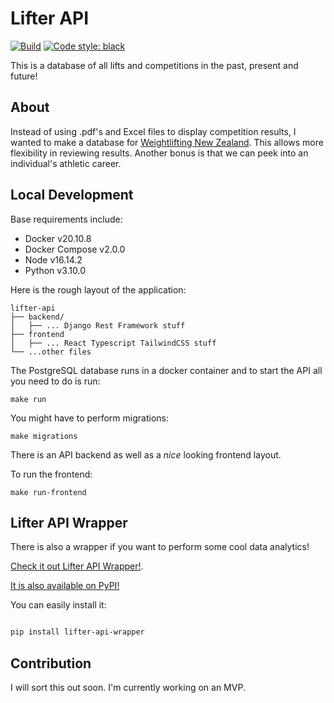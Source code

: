 # Lifter API

[![Build](https://github.com/ChristchurchCityWeightlifting/lifter-api/actions/workflows/main.yml/badge.svg?branch=main)](https://github.com/ChristchurchCityWeightlifting/lifter-api/actions/workflows/main.yml)
[![Code style: black](https://img.shields.io/badge/code%20style-black-000000.svg)](https://github.com/psf/black)

This is a database of all lifts and competitions in the past, present and future!

## About

Instead of using .pdf's and Excel files to display competition results, I wanted to make a database for [Weightlifting New Zealand](https://weightlifting.nz). This allows more flexibility in reviewing results. Another bonus is that we can peek into an individual's athletic career.

## Local Development

Base requirements include:

- Docker v20.10.8
- Docker Compose v2.0.0
- Node v16.14.2
- Python v3.10.0

Here is the rough layout of the application:

```
lifter-api
├── backend/
│   ├── ... Django Rest Framework stuff
├── frontend
│   ├── ... React Typescript TailwindCSS stuff
└── ...other files
```

The PostgreSQL database runs in a docker container and to start the API all you need to do is run:

```
make run
```

You might have to perform migrations:

```
make migrations
```

There is an API backend as well as a _nice_ looking frontend layout.

To run the frontend:

```
make run-frontend
```

## Lifter API Wrapper

There is also a wrapper if you want to perform some cool data analytics!

[Check it out Lifter API Wrapper!](https://github.com/ChristchurchCityWeightlifting/lifter-api-wrapper).

[It is also available on PyPI!](https://pypi.org/lifter-api-wrapper)

You can easily install it:

```sh

pip install lifter-api-wrapper

```

## Contribution

I will sort this out soon. I'm currently working on an MVP.
